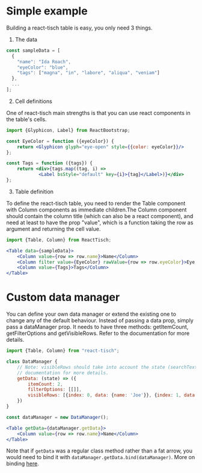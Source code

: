 # Simple example

Building a react-tisch table is easy, you only need 3 things.

1. The data

```jsx
const sampleData = [
  {
    "name": "Ida Roach",
    "eyeColor": "blue",
    "tags": ["magna", "in", "labore", "aliqua", "veniam"]
  },
  ...
];
```

2. Cell definitions

One of react-tisch main strengths is that you can use react components in the table's cells.

```jsx
import {Glyphicon, Label} from ReactBootstrap;

const EyeColor = function ({eyeColor}) {
    return <Glyphicon glyph="eye-open" style={{color: eyeColor}}/>
};

const Tags = function ({tags}) {
    return <div>{tags.map((tag, i) =>
            <Label bsStyle="default" key={i}>{tag}</Label>)}</div>
};
```

3. Table definition

To define the react-tisch table, you need to render the Table component with Column components as immediate children.The Column component should contain the column title (which can also be a react component), and need at least to have the prop "value", which is a function taking the row as argument and returning the cell value.

```jsx
import {Table, Column} from ReactTisch;

<Table data={sampleData}>
    <Column value={row => row.name}>Name</Column>
    <Column filter value={EyeColor} rawValue={row => row.eyeColor}>Eye color</Column>
    <Column value={Tags}>Tags</Column>
</Table>
```

# Custom data manager

You can define your own data manager or extend the existing one to change any of the default behaviour. Instead of passing a data prop, simply pass a dataManager prop. It needs to have three methods: getItemCount, getFilterOptions and getVisibleRows. Refer to the documentation for more details.

```jsx
import {Table, Column} from "react-tisch";

class DataManager {
    // Note: visibleRows should take into account the state (searchText, selectedFilters, etc). Refer to the
    // documentation for more details.
    getData: (state) => ({
        itemCount: 2,
        filterOptions: [[]],
        visibleRows: [{index: 0, data: {name: 'Joe'}}, {index: 1, data: {name: 'Mike'}}]
    })
}

const dataManager = new DataManager();

<Table getData={dataManager.getData}>
    <Column value={row => row.name}>Name</Column>
</Table>
```

Note that if `getData` was a regular class method rather than a fat arrow, you would need to bind it with
`dataManager.getData.bind(dataManager)`. More on binding [here](http://www.2ality.com/2013/06/auto-binding.html).